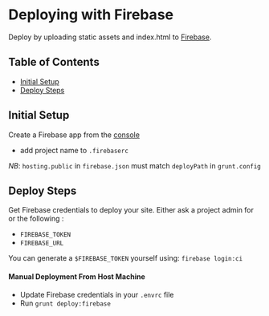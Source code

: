 # Deploying with Firebase

Deploy by uploading static assets and index.html to [Firebase](https://www.firebase.com/docs/hosting/).

## Table of Contents

* [Initial Setup](#initial-setup)
* [Deploy Steps](#deploy-steps)

## Initial Setup

Create a Firebase app from the [console](https://console.firebase.google.com/)

- add project name to `.firebaserc`

*NB*: `hosting.public` in `firebase.json` must match `deployPath` in `grunt.config`

## Deploy Steps

Get Firebase credentials to deploy your site. Either ask a project admin for or the following :

- `FIREBASE_TOKEN`
- `FIREBASE_URL`

You can generate a `$FIREBASE_TOKEN` yourself using: `firebase login:ci`

#### Manual Deployment From Host Machine

* Update Firebase credentials in your `.envrc` file
* Run `grunt deploy:firebase`
